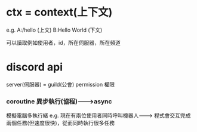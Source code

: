 # ctx = context(上下文)

e.g.
A:/hello (上文)
B:Hello World (下文)

可以讀取例如使用者，id，所在伺服器，所在頻道

# discord api
server(伺服器) = guild(公會)
permission 權限

### coroutine 異步執行(協程)--->async
模擬電腦多執行緒
e.g. 現在有兩位使用者同時呼叫機器人--->
程式會交互完成兩個任務(但速度很快)，從而同時執行很多任務